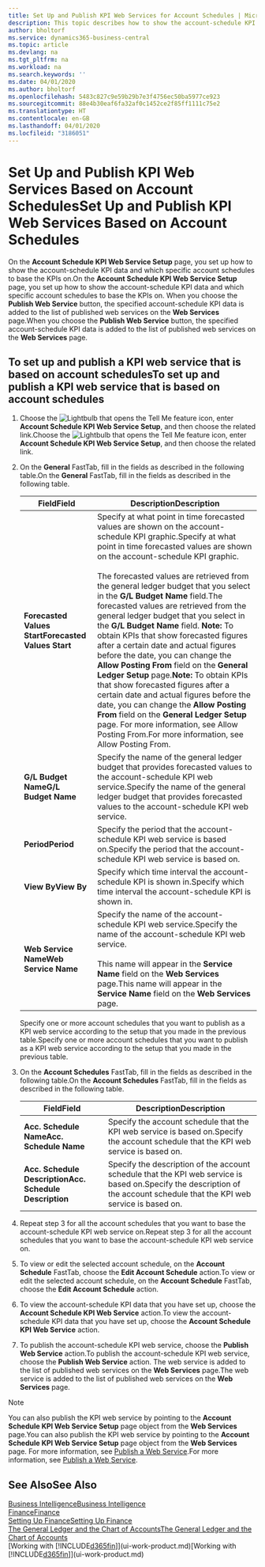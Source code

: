 ```yaml
---
title: Set Up and Publish KPI Web Services for Account Schedules | Microsoft Docs
description: This topic describes how to show the account-schedule KPI data based on specific account schedules.
author: bholtorf
ms.service: dynamics365-business-central
ms.topic: article
ms.devlang: na
ms.tgt_pltfrm: na
ms.workload: na
ms.search.keywords: ''
ms.date: 04/01/2020
ms.author: bholtorf
ms.openlocfilehash: 5483c827c9e59b29b7e3f4756ec50ba5977ce923
ms.sourcegitcommit: 88e4b30eaf6fa32af0c1452ce2f85ff1111c75e2
ms.translationtype: HT
ms.contentlocale: en-GB
ms.lasthandoff: 04/01/2020
ms.locfileid: "3186051"
---
```

# <a name="set-up-and-publish-kpi-web-services-based-on-account-schedules"></a><span data-ttu-id="155f7-103">Set Up and Publish KPI Web Services Based on Account Schedules</span><span class="sxs-lookup"><span data-stu-id="155f7-103">Set Up and Publish KPI Web Services Based on Account Schedules</span></span>
<span data-ttu-id="155f7-104">On the **Account Schedule KPI Web Service Setup** page, you set up how to show the account-schedule KPI data and which specific account schedules to base the KPIs on.</span><span class="sxs-lookup"><span data-stu-id="155f7-104">On the **Account Schedule KPI Web Service Setup** page, you set up how to show the account-schedule KPI data and which specific account schedules to base the KPIs on.</span></span> <span data-ttu-id="155f7-105">When you choose the **Publish Web Service** button, the specified account-schedule KPI data is added to the list of published web services on the **Web Services** page.</span><span class="sxs-lookup"><span data-stu-id="155f7-105">When you choose the **Publish Web Service** button, the specified account-schedule KPI data is added to the list of published web services on the **Web Services** page.</span></span>  

## <a name="to-set-up-and-publish-a-kpi-web-service-that-is-based-on-account-schedules"></a><span data-ttu-id="155f7-106">To set up and publish a KPI web service that is based on account schedules</span><span class="sxs-lookup"><span data-stu-id="155f7-106">To set up and publish a KPI web service that is based on account schedules</span></span>  
1.  <span data-ttu-id="155f7-107">Choose the ![Lightbulb that opens the Tell Me feature](media/ui-search/search_small.png "Tell me what you want to do") icon, enter **Account Schedule KPI Web Service Setup**, and then choose the related link.</span><span class="sxs-lookup"><span data-stu-id="155f7-107">Choose the ![Lightbulb that opens the Tell Me feature](media/ui-search/search_small.png "Tell me what you want to do") icon, enter **Account Schedule KPI Web Service Setup**, and then choose the related link.</span></span>  
2.  <span data-ttu-id="155f7-108">On the **General** FastTab, fill in the fields as described in the following table.</span><span class="sxs-lookup"><span data-stu-id="155f7-108">On the **General** FastTab, fill in the fields as described in the following table.</span></span>  

    |<span data-ttu-id="155f7-109">Field</span><span class="sxs-lookup"><span data-stu-id="155f7-109">Field</span></span>|<span data-ttu-id="155f7-110">Description</span><span class="sxs-lookup"><span data-stu-id="155f7-110">Description</span></span>|  
    |---------------------------------|---------------------------------------|  
    |<span data-ttu-id="155f7-111">**Forecasted Values Start**</span><span class="sxs-lookup"><span data-stu-id="155f7-111">**Forecasted Values Start**</span></span>|<span data-ttu-id="155f7-112">Specify at what point in time forecasted values are shown on the account-schedule KPI graphic.</span><span class="sxs-lookup"><span data-stu-id="155f7-112">Specify at what point in time forecasted values are shown on the account-schedule KPI graphic.</span></span><br /><br /> <span data-ttu-id="155f7-113">The forecasted values are retrieved from the general ledger budget that you select in the **G/L Budget Name** field.</span><span class="sxs-lookup"><span data-stu-id="155f7-113">The forecasted values are retrieved from the general ledger budget that you select in the **G/L Budget Name** field.</span></span> <span data-ttu-id="155f7-114">**Note:**  To obtain KPIs that show forecasted figures after a certain date and actual figures before the date, you can change the **Allow Posting From** field on the **General Ledger Setup** page.</span><span class="sxs-lookup"><span data-stu-id="155f7-114">**Note:**  To obtain KPIs that show forecasted figures after a certain date and actual figures before the date, you can change the **Allow Posting From** field on the **General Ledger Setup** page.</span></span> <span data-ttu-id="155f7-115">For more information, see Allow Posting From.</span><span class="sxs-lookup"><span data-stu-id="155f7-115">For more information, see Allow Posting From.</span></span>|  
    |<span data-ttu-id="155f7-116">**G/L Budget Name**</span><span class="sxs-lookup"><span data-stu-id="155f7-116">**G/L Budget Name**</span></span>|<span data-ttu-id="155f7-117">Specify the name of the general ledger budget that provides forecasted values to the account-schedule KPI web service.</span><span class="sxs-lookup"><span data-stu-id="155f7-117">Specify the name of the general ledger budget that provides forecasted values to the account-schedule KPI web service.</span></span>|  
    |<span data-ttu-id="155f7-118">**Period**</span><span class="sxs-lookup"><span data-stu-id="155f7-118">**Period**</span></span>|<span data-ttu-id="155f7-119">Specify the period that the account-schedule KPI web service is based on.</span><span class="sxs-lookup"><span data-stu-id="155f7-119">Specify the period that the account-schedule KPI web service is based on.</span></span>|  
    |<span data-ttu-id="155f7-120">**View By**</span><span class="sxs-lookup"><span data-stu-id="155f7-120">**View By**</span></span>|<span data-ttu-id="155f7-121">Specify which time interval the account-schedule KPI is shown in.</span><span class="sxs-lookup"><span data-stu-id="155f7-121">Specify which time interval the account-schedule KPI is shown in.</span></span>|  
    |<span data-ttu-id="155f7-122">**Web Service Name**</span><span class="sxs-lookup"><span data-stu-id="155f7-122">**Web Service Name**</span></span>|<span data-ttu-id="155f7-123">Specify the name of the account-schedule KPI web service.</span><span class="sxs-lookup"><span data-stu-id="155f7-123">Specify the name of the account-schedule KPI web service.</span></span><br /><br /> <span data-ttu-id="155f7-124">This name will appear in the **Service Name** field on the **Web Services** page.</span><span class="sxs-lookup"><span data-stu-id="155f7-124">This name will appear in the **Service Name** field on the **Web Services** page.</span></span>|  

    <span data-ttu-id="155f7-125">Specify one or more account schedules that you want to publish as a KPI web service according to the setup that you made in the previous table.</span><span class="sxs-lookup"><span data-stu-id="155f7-125">Specify one or more account schedules that you want to publish as a KPI web service according to the setup that you made in the previous table.</span></span>  

3.  <span data-ttu-id="155f7-126">On the **Account Schedules** FastTab, fill in the fields as described in the following table.</span><span class="sxs-lookup"><span data-stu-id="155f7-126">On the **Account Schedules** FastTab, fill in the fields as described in the following table.</span></span>  

    |<span data-ttu-id="155f7-127">Field</span><span class="sxs-lookup"><span data-stu-id="155f7-127">Field</span></span>|<span data-ttu-id="155f7-128">Description</span><span class="sxs-lookup"><span data-stu-id="155f7-128">Description</span></span>|  
    |---------------------------------|---------------------------------------|  
    |<span data-ttu-id="155f7-129">**Acc. Schedule Name**</span><span class="sxs-lookup"><span data-stu-id="155f7-129">**Acc. Schedule Name**</span></span>|<span data-ttu-id="155f7-130">Specify the account schedule that the KPI web service is based on.</span><span class="sxs-lookup"><span data-stu-id="155f7-130">Specify the account schedule that the KPI web service is based on.</span></span>|  
    |<span data-ttu-id="155f7-131">**Acc. Schedule Description**</span><span class="sxs-lookup"><span data-stu-id="155f7-131">**Acc. Schedule Description**</span></span>|<span data-ttu-id="155f7-132">Specify the description of the account schedule that the KPI web service is based on.</span><span class="sxs-lookup"><span data-stu-id="155f7-132">Specify the description of the account schedule that the KPI web service is based on.</span></span>|  

4.  <span data-ttu-id="155f7-133">Repeat step 3 for all the account schedules that you want to base the account-schedule KPI web service on.</span><span class="sxs-lookup"><span data-stu-id="155f7-133">Repeat step 3 for all the account schedules that you want to base the account-schedule KPI web service on.</span></span>  
5.  <span data-ttu-id="155f7-134">To view or edit the selected account schedule, on the **Account Schedule** FastTab, choose the **Edit Account Schedule** action.</span><span class="sxs-lookup"><span data-stu-id="155f7-134">To view or edit the selected account schedule, on the **Account Schedule** FastTab, choose the **Edit Account Schedule** action.</span></span>  
6.  <span data-ttu-id="155f7-135">To view the account-schedule KPI data that you have set up, choose the **Account Schedule KPI Web Service** action.</span><span class="sxs-lookup"><span data-stu-id="155f7-135">To view the account-schedule KPI data that you have set up, choose the **Account Schedule KPI Web Service** action.</span></span>  
7.  <span data-ttu-id="155f7-136">To publish the account-schedule KPI web service, choose the **Publish Web Service** action.</span><span class="sxs-lookup"><span data-stu-id="155f7-136">To publish the account-schedule KPI web service, choose the **Publish Web Service** action.</span></span> <span data-ttu-id="155f7-137">The web service is added to the list of published web services on the **Web Services** page.</span><span class="sxs-lookup"><span data-stu-id="155f7-137">The web service is added to the list of published web services on the **Web Services** page.</span></span>  

> [!NOTE]  
>  <span data-ttu-id="155f7-138">You can also publish the KPI web service by pointing to the **Account Schedule KPI Web Service Setup** page object from the **Web Services** page.</span><span class="sxs-lookup"><span data-stu-id="155f7-138">You can also publish the KPI web service by pointing to the **Account Schedule KPI Web Service Setup** page object from the **Web Services** page.</span></span> <span data-ttu-id="155f7-139">For more information, see [Publish a Web Service](across-how-publish-web-service.md).</span><span class="sxs-lookup"><span data-stu-id="155f7-139">For more information, see [Publish a Web Service](across-how-publish-web-service.md).</span></span>  

## <a name="see-also"></a><span data-ttu-id="155f7-140">See Also</span><span class="sxs-lookup"><span data-stu-id="155f7-140">See Also</span></span>  
[<span data-ttu-id="155f7-141">Business Intelligence</span><span class="sxs-lookup"><span data-stu-id="155f7-141">Business Intelligence</span></span>](bi.md)  
[<span data-ttu-id="155f7-142">Finance</span><span class="sxs-lookup"><span data-stu-id="155f7-142">Finance</span></span>](finance.md)  
[<span data-ttu-id="155f7-143">Setting Up Finance</span><span class="sxs-lookup"><span data-stu-id="155f7-143">Setting Up Finance</span></span>](finance-setup-finance.md)  
[<span data-ttu-id="155f7-144">The General Ledger and the Chart of Accounts</span><span class="sxs-lookup"><span data-stu-id="155f7-144">The General Ledger and the Chart of Accounts</span></span>](finance-general-ledger.md)  
<span data-ttu-id="155f7-145">[Working with [!INCLUDE[d365fin](includes/d365fin_md.md)]](ui-work-product.md)</span><span class="sxs-lookup"><span data-stu-id="155f7-145">[Working with [!INCLUDE[d365fin](includes/d365fin_md.md)]](ui-work-product.md)</span></span>
